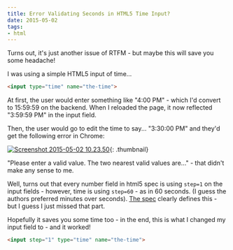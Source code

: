 ```yaml
---
title: Error Validating Seconds in HTML5 Time Input?
date: 2015-05-02
tags:
- html
---
```

Turns out, it's just another issue of RTFM - but maybe this will save you some headache!

<!--more-->

I was using a simple HTML5 input of time...

```html
<input type="time" name="the-time">
```

At first, the user would enter something like "4:00 PM" - which I'd convert to 15:59:59 on the backend.  When I reloaded the page, it now reflected "3:59:59 PM" in the input field.

Then, the user would go to edit the time to say... "3:30:00 PM" and they'd get the following error in Chrome:

[![Screenshot 2015-05-02 10.23.50](/uploads/2015/Screenshot-2015-05-02-10.23.50-300x101.png)](/uploads/2015/Screenshot-2015-05-02-10.23.50-300x101.png){: .thumbnail}

"Please enter a valid value.  The two nearest valid values are..." - that didn't make any sense to me.

Well, turns out that every number field in html5 spec is using `step=1` on the input fields - however, time is using `step=60` - as in 60 seconds.  (I guess the authors preferred minutes over seconds).  [The spec](https://html.spec.whatwg.org/multipage/forms.html#time-state-(type=time)) clearly defines this - but I guess I just missed that part.

Hopefully it saves you some time too - in the end, this is what I changed my input field to - and it worked!

```html
<input step="1" type="time" name="the-time">
```
